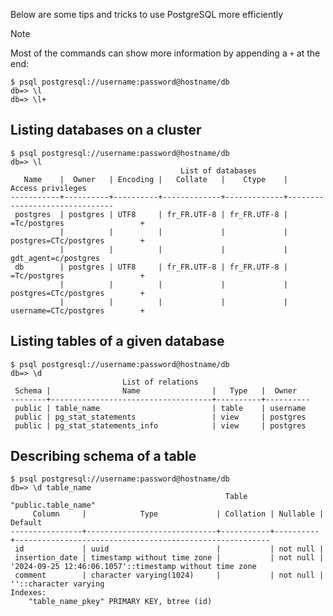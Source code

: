 Below are some tips and tricks to use PostgreSQL more efficiently

> [!note]
> Most of the commands can show more information by appending a `+` at the end:
> ```
> $ psql postgresql://username:password@hostname/db
> db=> \l
> db=> \l+
> ```

## Listing databases on a cluster

```
$ psql postgresql://username:password@hostname/db
db=> \l
                                      List of databases
   Name    |  Owner   | Encoding |   Collate   |    Ctype    |       Access privileges
-----------+----------+----------+-------------+-------------+-------------------------------
 postgres  | postgres | UTF8     | fr_FR.UTF-8 | fr_FR.UTF-8 | =Tc/postgres                 +
           |          |          |             |             | postgres=CTc/postgres        +
           |          |          |             |             | gdt_agent=c/postgres
 db        | postgres | UTF8     | fr_FR.UTF-8 | fr_FR.UTF-8 | =Tc/postgres                 +
           |          |          |             |             | postgres=CTc/postgres        +
           |          |          |             |             | username=CTc/postgres        +
```

## Listing tables of a given database

```
$ psql postgresql://username:password@hostname/db
db=> \d
                         List of relations
 Schema |                Name                |   Type   |  Owner
--------+------------------------------------+----------+----------
 public | table_name                         | table    | username
 public | pg_stat_statements                 | view     | postgres
 public | pg_stat_statements_info            | view     | postgres
```

## Describing schema of a table

```
$ psql postgresql://username:password@hostname/db
db=> \d table_name
                                                Table "public.table_name"
     Column     |            Type             | Collation | Nullable |                         Default
----------------+-----------------------------+-----------+----------+---------------------------------------------------------
 id             | uuid                        |           | not null |
 insertion_date | timestamp without time zone |           | not null | '2024-09-25 12:46:06.1057'::timestamp without time zone
 comment        | character varying(1024)     |           | not null | ''::character varying
Indexes:
    "table_name_pkey" PRIMARY KEY, btree (id)
```
